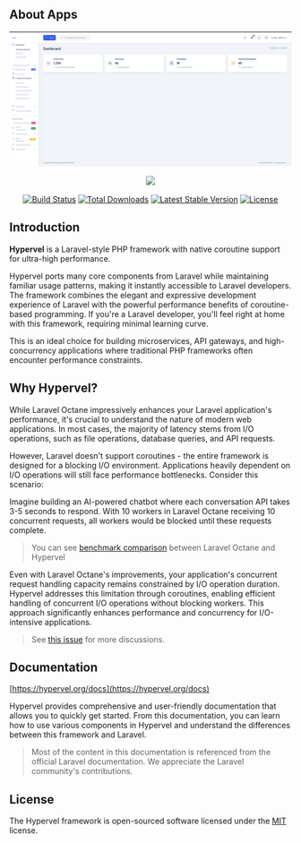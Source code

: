 ## About Apps

![Admin CMS](public/backend/images/admin-cms.png)


<p align="center"><a href="https://hypervel.org" target="_blank"><img src="https://hypervel.org/logo.png" width="400"></a></p>

<p align="center">
<a href="https://github.com/hypervel/hypervel/actions"><img src="https://github.com/hypervel/hypervel/workflows/tests/badge.svg" alt="Build Status"></a>
<a href="https://packagist.org/packages/hypervel/framework"><img src="https://img.shields.io/packagist/dt/hypervel/framework" alt="Total Downloads"></a>
<a href="https://packagist.org/packages/hypervel/hypervel"><img src="https://img.shields.io/packagist/v/hypervel/hypervel" alt="Latest Stable Version"></a>
<a href="https://packagist.org/packages/hypervel/hypervel"><img src="https://img.shields.io/packagist/l/hypervel/hypervel" alt="License"></a>
</p>

## Introduction

**Hypervel** is a Laravel-style PHP framework with native coroutine support for ultra-high performance.

Hypervel ports many core components from Laravel while maintaining familiar usage patterns, making it instantly accessible to Laravel developers. The framework combines the elegant and expressive development experience of Laravel with the powerful performance benefits of coroutine-based programming. If you're a Laravel developer, you'll feel right at home with this framework, requiring minimal learning curve.

This is an ideal choice for building microservices, API gateways, and high-concurrency applications where traditional PHP frameworks often encounter performance constraints.

## Why Hypervel?

While Laravel Octane impressively enhances your Laravel application's performance, it's crucial to understand the nature of modern web applications. In most cases, the majority of latency stems from I/O operations, such as file operations, database queries, and API requests.

However, Laravel doesn't support coroutines - the entire framework is designed for a blocking I/O environment. Applications heavily dependent on I/O operations will still face performance bottlenecks. Consider this scenario:

Imagine building an AI-powered chatbot where each conversation API takes 3-5 seconds to respond. With 10 workers in Laravel Octane receiving 10 concurrent requests, all workers would be blocked until these requests complete.

> You can see [benchmark comparison](https://hypervel.org/docs/introduction.html#benchmark) between Laravel Octane and Hypervel

Even with Laravel Octane's improvements, your application's concurrent request handling capacity remains constrained by I/O operation duration. Hypervel addresses this limitation through coroutines, enabling efficient handling of concurrent I/O operations without blocking workers. This approach significantly enhances performance and concurrency for I/O-intensive applications.

> See [this issue](https://github.com/laravel/octane/issues/765) for more discussions.

## Documentation

[https://hypervel.org/docs](https://hypervel.org/docs)

Hypervel provides comprehensive and user-friendly documentation that allows you to quickly get started. From this documentation, you can learn how to use various components in Hypervel and understand the differences between this framework and Laravel.

> Most of the content in this documentation is referenced from the official Laravel documentation. We appreciate the Laravel community's contributions.

## License

The Hypervel framework is open-sourced software licensed under the [MIT](https://opensource.org/licenses/MIT) license.
